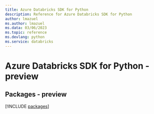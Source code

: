 ```yaml
---
title: Azure Databricks SDK for Python
description: Reference for Azure Databricks SDK for Python
author: lmazuel
ms.author: lmazuel
ms.data: 03/06/2023
ms.topic: reference
ms.devlang: python
ms.service: databricks
---
```

# Azure Databricks SDK for Python - preview
## Packages - preview
[!INCLUDE [packages](databricks-index.md)]